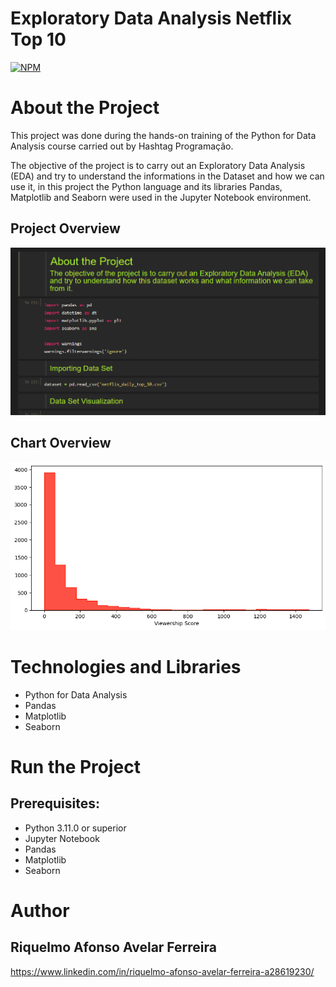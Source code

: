 # Exploratory Data Analysis Netflix Top 10
[![NPM](https://img.shields.io/npm/l/react)](https://github.com/RiquelmoFerreira/Exploratory_Data_Analysis_Netflix_Top_10/blob/main/LICENSE)

# About the Project

This project was done during the hands-on training of the Python for Data Analysis course carried out by Hashtag Programação.

The objective of the project is to carry out an Exploratory Data Analysis (EDA) and try to understand the informations in the Dataset and how we can use it, in this project the Python language and its libraries Pandas, Matplotlib and Seaborn were used in the Jupyter Notebook environment.

## Project Overview
![ProjectOverview](https://github.com/RiquelmoFerreira/Exploratory_Data_Analysis_Netflix_Top_10/blob/main/Imagem1.png)

## Chart Overview
![ChartOverview](https://github.com/RiquelmoFerreira/Exploratory_Data_Analysis_Netflix_Top_10/blob/main/Imagem2.png)

# Technologies and Libraries

- Python for Data Analysis
- Pandas
- Matplotlib
- Seaborn

# Run the Project
## Prerequisites:
- Python 3.11.0 or superior
- Jupyter Notebook
- Pandas
- Matplotlib
- Seaborn

# Author
## Riquelmo Afonso Avelar Ferreira

https://www.linkedin.com/in/riquelmo-afonso-avelar-ferreira-a28619230/
 
